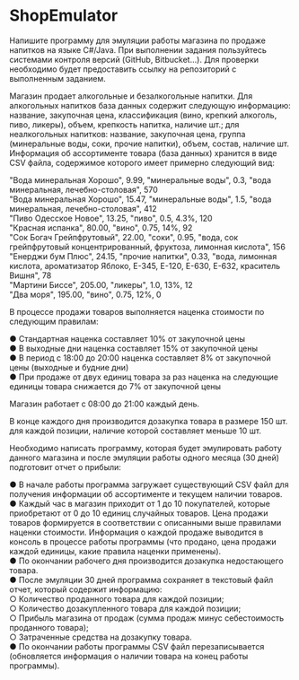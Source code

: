 # ShopEmulator
Напишите программу для эмуляции работы магазина по продаже напитков на языке C#/Java. При выполнении задания пользуйтесь системами контроля версий (GitHub, Bitbucket…).
Для проверки необходимо будет предоставить ссылку на репозиторий с выполненным заданием.

Магазин продает алкогольные и безалкогольные напитки. Для алкогольных напитков база данных содержит следующую информацию: название, закупочная цена, классификация (вино, крепкий алкоголь, пиво, ликеры), объем, крепкость напитка, наличие шт.; для неалкогольных напитков:  название, закупочная цена, группа (минеральные воды, соки, прочие напитки), объем, состав, наличие шт.
Информация об ассортименте товара (база данных) хранится в виде CSV файла, содержимое которого имеет примерно следующий вид:

"Вода минеральная Хорошо", 9.99, "минеральные воды", 0.3, "вода минеральная, лечебно-столовая", 570<br>
"Вода минеральная Хорошо", 15.47, "минеральные воды", 1.5, "вода минеральная, лечебно-столовая", 412<br>
"Пиво Одесское Новое", 13.25, "пиво", 0.5, 4.3%, 120<br>
"Красная испанка", 80.00, "вино", 0.75, 14%, 92<br>
"Сок Богач Грейпфрутовый", 22.00, "соки", 0.95, "вода, сок грейпфрутовый концентрированный, фруктоза, лимонная кислота", 156<br>
"Енерджи бум Плюс", 24.15, "прочие напитки", 0.33, "вода, лимонная кислота, ароматизатор Яблоко, Е-345, Е-120, Е-630, Е-632, краситель Вишня", 78<br>
"Мартини Биссе", 205.00, "ликеры", 1.0, 13%, 12<br>
"Два моря", 195.00, "вино", 0.75, 12%, 0<br>

В процессе продажи товаров выполняется наценка стоимости по следующим правилам:

●     Стандартная наценка составляет 10% от закупочной цены<br>
●     В выходные дни наценка составляет 15% от закупочной цены<br>
●     В период с 18:00 до 20:00 наценка составляет 8% от закупочной цены (выходные и будние дни)<br>
●     При продаже от двух единиц товара за раз наценка на следующие единицы товара снижается до 7% от закупочной цены<br>

Магазин работает с 08:00 до 21:00 каждый день.

В конце каждого дня производится дозакупка товара в размере 150 шт. для каждой позиции, наличие которой составляет меньше 10 шт.

Необходимо написать программу, которая будет эмулировать работу данного магазина и после эмуляции работы одного месяца (30 дней) подготовит отчет о прибыли:

●     В начале работы программа загружает существующий CSV файл для получения информации об ассортименте и текущем наличии товаров.<br>
●     Каждый час в магазин приходит от 1 до 10 покупателей, которые приобретают от 0 до 10 единиц случайных товаров. Цена продажи товаров формируется в соответствии с описанными выше правилами наценки стоимости. Информация о каждой продаже выводится в консоль в процессе работы программы (что продано, цена продажи каждой единицы, какие правила наценки применены).<br>
●     По окончании рабочего дня производится дозакупка недостающего товара.<br>
●     После эмуляции 30 дней программа сохраняет в текстовый файл отчет, который содержит информацию:<br>
○     Количество проданного товара для каждой позиции;<br>
○     Количество дозакупленного товара для каждой позиции;<br>
○     Прибыль магазина от продаж (сумма продаж минус себестоимость проданного товара);<br>
○     Затраченные средства на дозакупку товара.<br>
●     По окончании работы программы CSV файл перезаписывается (обновляется информация о наличии товара на конец работы программы).<br>
